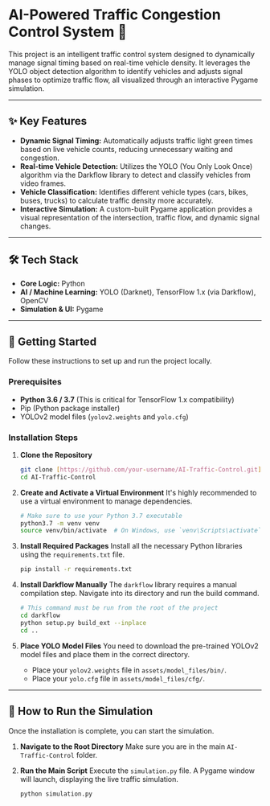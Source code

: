 # AI-Powered Traffic Congestion Control System 🚦

This project is an intelligent traffic control system designed to dynamically manage signal timing based on real-time vehicle density. It leverages the YOLO object detection algorithm to identify vehicles and adjusts signal phases to optimize traffic flow, all visualized through an interactive Pygame simulation.

---

## ✨ Key Features

* **Dynamic Signal Timing:** Automatically adjusts traffic light green times based on live vehicle counts, reducing unnecessary waiting and congestion.
* **Real-time Vehicle Detection:** Utilizes the YOLO (You Only Look Once) algorithm via the Darkflow library to detect and classify vehicles from video frames.
* **Vehicle Classification:** Identifies different vehicle types (cars, bikes, buses, trucks) to calculate traffic density more accurately.
* **Interactive Simulation:** A custom-built Pygame application provides a visual representation of the intersection, traffic flow, and dynamic signal changes.

---

## 🛠️ Tech Stack

* **Core Logic:** Python
* **AI / Machine Learning:** YOLO (Darknet), TensorFlow 1.x (via Darkflow), OpenCV
* **Simulation & UI:** Pygame

---

## 🚀 Getting Started

Follow these instructions to set up and run the project locally.

### Prerequisites

* **Python 3.6 / 3.7** (This is critical for TensorFlow 1.x compatibility)
* Pip (Python package installer)
* YOLOv2 model files (`yolov2.weights` and `yolo.cfg`)

### Installation Steps

1.  **Clone the Repository**
    ```bash
    git clone [https://github.com/your-username/AI-Traffic-Control.git](https://github.com/your-username/AI-Traffic-Control.git)
    cd AI-Traffic-Control
    ```

2.  **Create and Activate a Virtual Environment**
    It's highly recommended to use a virtual environment to manage dependencies.
    ```bash
    # Make sure to use your Python 3.7 executable
    python3.7 -m venv venv
    source venv/bin/activate  # On Windows, use `venv\Scripts\activate`
    ```

3.  **Install Required Packages**
    Install all the necessary Python libraries using the `requirements.txt` file.
    ```bash
    pip install -r requirements.txt
    ```

4.  **Install Darkflow Manually**
    The `darkflow` library requires a manual compilation step. Navigate into its directory and run the build command.
    ```bash
    # This command must be run from the root of the project
    cd darkflow
    python setup.py build_ext --inplace
    cd ..
    ```

5.  **Place YOLO Model Files**
    You need to download the pre-trained YOLOv2 model files and place them in the correct directory.
    * Place your `yolov2.weights` file in `assets/model_files/bin/`.
    * Place your `yolo.cfg` file in `assets/model_files/cfg/`.

---

## 🏃 How to Run the Simulation

Once the installation is complete, you can start the simulation.

1.  **Navigate to the Root Directory**
    Make sure you are in the main `AI-Traffic-Control` folder.

2.  **Run the Main Script**
    Execute the `simulation.py` file. A Pygame window will launch, displaying the live traffic simulation.
    ```bash
    python simulation.py
    ```
